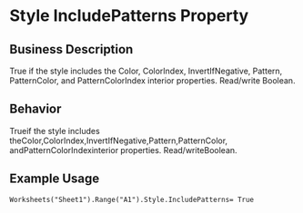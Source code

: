 # Style IncludePatterns Property

## Business Description
True if the style includes the Color, ColorIndex, InvertIfNegative, Pattern, PatternColor, and PatternColorIndex interior properties. Read/write Boolean.

## Behavior
Trueif the style includes theColor,ColorIndex,InvertIfNegative,Pattern,PatternColor, andPatternColorIndexinterior properties. Read/writeBoolean.

## Example Usage
```vba
Worksheets("Sheet1").Range("A1").Style.IncludePatterns= True
```